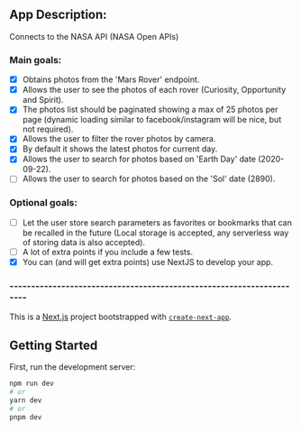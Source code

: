 ## App Description:

Connects to the NASA API (NASA Open APIs)

### Main goals:

- [x] Obtains photos from the 'Mars Rover' endpoint.
- [x] Allows the user to see the photos of each rover (Curiosity, Opportunity and Spirit).
- [x] The photos list should be paginated showing a max of 25 photos per page (dynamic loading similar to facebook/instagram will be nice, but not required).
- [x] Allows the user to filter the rover photos by camera.
- [x] By default it shows the latest photos for current day.
- [x] Allows the user to search for photos based on 'Earth Day' date (2020-09-22).
- [ ] Allows the user to search for photos based on the 'Sol' date (2890).

### Optional goals:

- [ ] Let the user store search parameters as favorites or bookmarks that can be recalled in the future (Local storage is accepted, any serverless way of storing data is also accepted).
- [ ] A lot of extra points if you include a few tests.
- [x] You can (and will get extra points) use NextJS to develop your app.

### ---------------------------------------------------------------------

This is a [Next.js](https://nextjs.org/) project bootstrapped with [`create-next-app`](https://github.com/vercel/next.js/tree/canary/packages/create-next-app).

## Getting Started

First, run the development server:

```bash
npm run dev
# or
yarn dev
# or
pnpm dev
```
